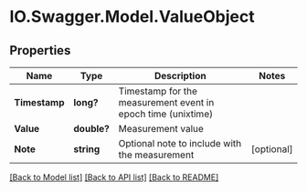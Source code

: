 # IO.Swagger.Model.ValueObject
## Properties

Name | Type | Description | Notes
------------ | ------------- | ------------- | -------------
**Timestamp** | **long?** | Timestamp for the measurement event in epoch time (unixtime) | 
**Value** | **double?** | Measurement value | 
**Note** | **string** | Optional note to include with the measurement | [optional] 

[[Back to Model list]](../README.md#documentation-for-models) [[Back to API list]](../README.md#documentation-for-api-endpoints) [[Back to README]](../README.md)

